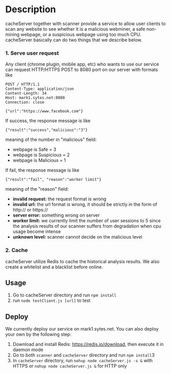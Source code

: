 Description
=======
cacheServer together with scanner provide a service to allow user clients to scan any website to see whether it is a malicious webminer, a safe non-mining webpage, or a suspicious webpage using too much CPU. cacheServer basically can do two things that we describe below.
### 1. Serve user request
Any client (chrome plugin, mobile app, etc) who wants to use our service can request HTTP/HTTPS POST to 8080 port on our server with formats like

```
POST / HTTP/1.1
Content-Type: application/json
Content-Length: 34
Host: mark1.sytes.net:8080
Connection: close

{"url":"https://www.facebook.com"}
```
If success, the response message is like

```
{"result":"success","malicious":"3"}
```
meaning of the number in "malicious" field:

* webpage is Safe = 3
* webpage is Suspicious = 2
* webpage is Malicious = 1

If fail, the response message is like

```
{"result":"fail", "reason":"worker limit"}
```
meaning of the "reason" field:

* **invalid request:** the request format is wrong
* **invalid url:** the url format is wrong, it should be strictly in the form of http:// or https://
* **server error:** something wrong on server
* **worker limit:** we currently limit the number of user sessions to 5 since the analysis results of our scanner suffers from degradation when cpu usage become intense
* **unknown level:** scanner cannot decide on the malicious level

### 2. Cache
cacheServer utilize Redis to cache the historical analysis results. We also create a whitelist and a blacklist before online.


Usage
--------
1. Go to cacheServer directory and run `npm install`
2. run `node testClient.js [url]` to test

Deploy
--------
We currently deploy our service on mark1.sytes.net.
You can also deploy your own by the following step:

1. Download and install Redis: <https://redis.io/download>, then execute it in daemon mode
2. Go to both `scanner` and `cacheServer` directory and run `npm install`3
3. In `cacheServer` directory, run `nohup node cacheServer.js -s &` with HTTPS or `nohup node cacheServer.js &` for HTTP only


